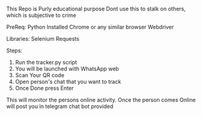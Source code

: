 This Repo is Purly educational purpose
Dont use this to stalk on others, which is subjective to crime

PreReq:
Python Installed
Chrome or any similar browser
Webdriver

Libraries:
Selenium
Requests

Steps:
1. Run the tracker.py script
2. You will be launched with WhatsApp web
3. Scan Your QR code
4. Open person's chat that you want to track
5. Once Done press Enter

This will monitor the persons online activity.
Once the person comes Online will post you in telegram chat bot provided
